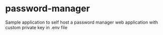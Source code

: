# password-manager

Sample application to self host a password manager web application with custom private key in .env file 
